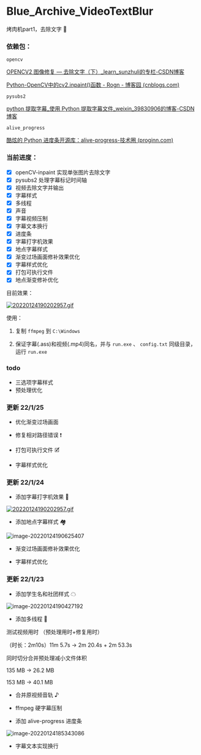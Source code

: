 # Blue_Archive_VideoTextBlur
烤肉机part1，去除文字 📜

### 依赖包：

`opencv`

[OPENCV2 图像修复 — 去除文字（下）_learn_sunzhuli的专栏-CSDN博客](https://blog.csdn.net/learn_sunzhuli/article/details/47791519)

[Python-OpenCV中的cv2.inpaint()函数 - Rogn - 博客园 (cnblogs.com)](https://www.cnblogs.com/lfri/p/10618417.html)

`pysubs2`

[python 提取字幕_使用 Python 提取字幕文件_weixin_39830906的博客-CSDN博客](https://blog.csdn.net/weixin_39830906/article/details/110778737)

`alive_progress`

[酷炫的 Python 进度条开源库：alive-progress-技术圈 (proginn.com)](https://jishuin.proginn.com/p/763bfbd55bf8)

### 当前进度：

- [x] openCV-inpaint 实现单张图片去除文字
- [x] pysubs2 处理字幕标记时间轴
- [x] 视频去除文字并输出
- [x] 字幕样式
- [x] 多线程
- [x] 声音
- [x] 字幕视频压制
- [x] 字幕文本换行
- [x] 进度条
- [x] 字幕打字机效果
- [x] 地点字幕样式
- [x] 渐变过场画面修补效果优化
- [x] 字幕样式优化
- [x] 打包可执行文件
- [x] 地点渐变修补优化

目前效果：

[![20220124190202957.gif](https://github.com/U1805/Blue_Archive_VideoTextBlur/blob/main/Effect%20Diagram.gif)](https://img1.imgtp.com/2022/01/24/0bg2qxhc.gif)

使用：

1. 复制 `ffmpeg` 到 `C:\Windows`

2. 保证字幕(.ass)和视频(.mp4)同名，并与 `run.exe` 、 `config.txt` 同级目录，运行 `run.exe`

### todo

- 三选项字幕样式
- 预处理优化


### 更新 22/1/25

- 优化渐变过场画面

- 修复相对路径错误 ❗

- 打包可执行文件 🗹

- 字幕样式优化

### 更新 22/1/24

- 添加字幕打字机效果 🌟

[![20220124190202957.gif](https://github.com/U1805/Blue_Archive_VideoTextBlur/blob/main/Effect%20Diagram.gif)](https://img1.imgtp.com/2022/01/24/0bg2qxhc.gif)

- 添加地点字幕样式 🏘

![image-20220124190625407](https://gitee.com/u1805/pic-md1/raw/master/202201241906488.png)

- 渐变过场画面修补效果优化

- 字幕样式优化

### 更新 22/1/23

- 添加学生名和社团样式 ☁

![image-20220124190427192](https://gitee.com/u1805/pic-md1/raw/master/202201241904229.png)

- 添加多线程 🌠

测试视频用时 （预处理用时+修复用时）

（时长：2m10s）11m 5.7s → 2m 20.4s + 2m 53.3s

同时切分合并预处理减小文件体积 

135 MB → 26.2 MB

153 MB → 40.1 MB

- 合并原视频音轨 ♪

- ffmpeg 硬字幕压制

- 添加 alive-progress 进度条 

![image-20220124185343086](https://gitee.com/u1805/pic-md1/raw/master/202201241853115.png)

- 字幕文本实现换行
